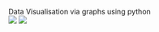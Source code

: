 Data Visualisation via graphs using python </br>
<img src= "https://user-images.githubusercontent.com/65914205/107949739-c0413b00-6fbb-11eb-88f5-5b97555ec94d.png" />
<img src= "https://user-images.githubusercontent.com/65914205/107949961-0e563e80-6fbc-11eb-80fd-d796e0593d5f.png" />



